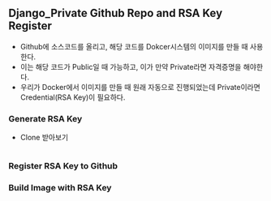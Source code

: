 ## Django_Private Github Repo and RSA Key Register

- Github에 소스코드를 올리고, 해당 코드를 Dokcer시스템의 이미지를 만들 때 사용한다.
- 이는 해당 코드가 Public일 때 가능하고, 이가 만약 Private라면 자격증명을 해야한다. 
- 우리가 Docker에서 이미지를 만들 때 원래 자동으로 진행되었는데 Private이라면 Credential(RSA Key)이 필요하다. 

### Generate RSA Key

- Clone 받아보기

```
```



### Register RSA Key to Github



### Build Image with RSA Key
